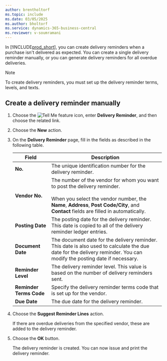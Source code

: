 ```yaml
---
author: brentholtorf
ms.topic: include
ms.date: 03/05/2025
ms.author: bholtorf
ms.service: dynamics-365-business-central
ms.reviewer: v-soumramani
---
```


In [!INCLUDE[prod_short](../../../includes/prod_short.md)], you can create delivery reminders when a purchase isn't delivered as expected. You can create a single delivery reminder manually, or you can generate delivery reminders for all overdue deliveries.

> [!NOTE]
> To create delivery reminders, you must set up the delivery reminder terms, levels, and texts.

## Create a delivery reminder manually  

1. Choose the ![Tell Me feature](../../../media/ui-search/search_small.png "Tell me what you want to do") icon, enter **Delivery Reminder**, and then choose the related link.  
1. Choose the **New** action.  
1. On the **Delivery Reminder** page, fill in the fields as described in the following table.  

    |Field|Description|  
    |---------------------------------|---------------------------------------|  
    |**No.**|The unique identification number for the delivery reminder.|  
    |**Vendor No.**|The number of the vendor for whom you want to post the delivery reminder.<br><br/> When you select the vendor number, the **Name**, **Address**, **Post Code/City**, and **Contact** fields are filled in automatically.|  
    |**Posting Date**|The posting date for the delivery reminder. This date is copied to all of the delivery reminder ledger entries.|  
    |**Document Date**|The document date for the delivery reminder. This date is also used to calculate the due date for the delivery reminder. You can modify the posting date if necessary.|  
    |**Reminder Level**|The delivery reminder level. This value is based on the number of delivery reminders sent.|  
    |**Reminder Terms Code**|Specify the delivery reminder terms code that is set up for the vendor.|  
    |**Due Date**|The due date for the delivery reminder.|  

1. Choose the **Suggest Reminder Lines** action.  

   If there are overdue deliveries from the specified vendor, these are added to the delivery reminder.  

1. Choose the **OK** button.  

   The delivery reminder is created. You can now issue and print the delivery reminder.  
